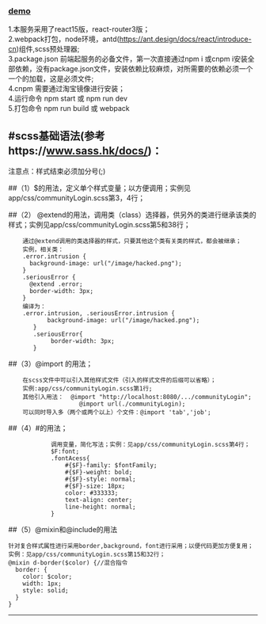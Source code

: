 ### [demo](http://demo.thinksns.com/ts4)

1.本服务采用了react15版，react-router3版；  
2.webpack打包，node环境，antd(https://ant.design/docs/react/introduce-cn)组件,scss预处理器;  
3.package.json 前端起服务的必备文件，第一次直接通过npm i 或cnpm i安装全部依赖，没有package.json文件，安装依赖比较麻烦，对所需要的依赖必须一个一个的加载，这是必须文件;  
4.cnpm 需要通过淘宝镜像进行安装；  
4.运行命令 npm start 或 npm run dev  
5.打包命令 npm run build 或 webpack  

#scss基础语法(参考https://www.sass.hk/docs/)：
----------------------------------------------

注意点：样式结束必须加分号(;)


##（1）$的用法，定义单个样式变量；以方便调用；实例见app/css/communityLogin.scss第3，4行；


##（2） @extend的用法，调用类（class）选择器，供另外的类进行继承该类的样式；实例见app/css/communityLogin.scss第5和38行；



        通过@extend调用的类选择器的样式，只要其他这个类有关类的样式，都会被继承；
        实例，相关类：
        .error.intrusion {
          background-image: url("/image/hacked.png");
        }
        .seriousError {
          @extend .error;
          border-width: 3px;
        }
        编译为：
        .error.intrusion, .seriousError.intrusion {
               background-image: url("/image/hacked.png");
           }
           .seriousError{
                border-width: 3px;
           }
##（3）@import 的用法；


        在scss文件中可以引入其他样式文件（引入的样式文件的后缀可以省略）；
        实例:app/css/communityLogin.scss第1行;
        其他引入用法：  @import "http://localhost:8080/.../communityLogin";
                        @import url(./communityLogin);
        可以同时导入多（两个或两个以上）个文件：@import 'tab','job';
##（4）#的用法；


                调用变量，简化写法；实例：见app/css/communityLogin.scss第4行；
                $F:font;
                .fontAcess{
                    #{$F}-family: $fontFamily;
                    #{$F}-weight: bold;
                    #{$F}-style: normal;
                    #{$F}-size: 18px;
                    color: #333333;
                    text-align: center;
                    line-height: normal;
                }
##（5）@mixin和@include的用法

    针对复合样式属性进行采用border,background，font进行采用；以便代码更加方便复用；
    实例：见app/css/communityLogin.scss第15和32行；
    @mixin d-border($color) {//混合指令
      border: {
        color: $color;
        width: 1px;
        style: solid;
      }
    }
----------------------------------------------
